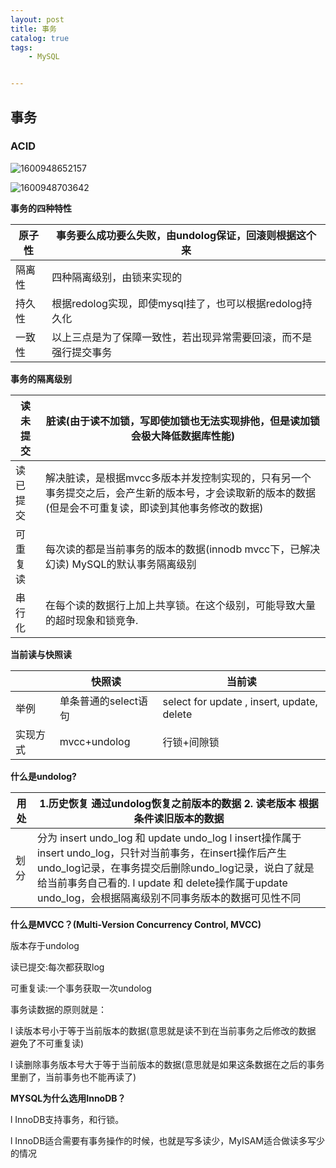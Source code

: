 ```yaml
---
layout: post
title: 事务
catalog: true
tags:
    - MySQL


---
```


## 事务

### ACID

![1600948652157](https://gitee.com/chrisxyq/picgo/raw/master/img/1600948652157.png)

![1600948703642](https://gitee.com/chrisxyq/picgo/raw/master/img/1600948703642.png)



**事务的四种特性**

| 原子性 | 事务要么成功要么失败，由undolog保证，回滚则根据这个来        |
| ------ | ------------------------------------------------------------ |
| 隔离性 | 四种隔离级别，由锁来实现的                                   |
| 持久性 | 根据redolog实现，即使mysql挂了，也可以根据redolog持久化      |
| 一致性 | 以上三点是为了保障一致性，若出现异常需要回滚，而不是强行提交事务 |

**事务的隔离级别**

| 读未提交 | 脏读(由于读不加锁，写即使加锁也无法实现排他，但是读加锁会极大降低数据库性能) |
| -------- | ------------------------------------------------------------ |
| 读已提交 | 解决脏读，是根据mvcc多版本并发控制实现的，只有另一个事务提交之后，会产生新的版本号，才会读取新的版本的数据(但是会不可重复读，即读到其他事务修改的数据) |
| 可重复读 | 每次读的都是当前事务的版本的数据(innodb mvcc下，已解决幻读)   MySQL的默认事务隔离级别 |
| 串行化   | 在每个读的数据行上加上共享锁。在这个级别，可能导致大量的超时现象和锁竞争. |

**当前读与快照读**

|          | 快照读               | 当前读                                        |
| -------- | -------------------- | --------------------------------------------- |
| 举例     | 单条普通的select语句 | select for update  , insert,   update, delete |
| 实现方式 | mvcc+undolog         | 行锁+间隙锁                                   |

**什么是undolog?**

| 用处 | 1.历史恢复 通过undolog恢复之前版本的数据      2. 读老版本   根据条件读旧版本的数据 |
| ---- | ------------------------------------------------------------ |
| 划分 | 分为 insert undo_log 和 update undo_log      l  insert操作属于insert undo_log，只针对当前事务，在insert操作后产生undo_log记录，在事务提交后删除undo_log记录，说白了就是给当前事务自己看的.  l  update 和 delete操作属于update undo_log，会根据隔离级别不同事务版本的数据可见性不同 |

**什么是MVCC？(Multi-Version Concurrency Control, MVCC)**

版本存于undolog

读已提交:每次都获取log

可重复读:一个事务获取一次undolog

事务读数据的原则就是： 

l 读版本号小于等于当前版本的数据(意思就是读不到在当前事务之后修改的数据 避免了不可重复读)

l 读删除事务版本号大于等于当前版本的数据(意思就是如果这条数据在之后的事务里删了，当前事务也不能再读了) 

**MYSQL为什么选用InnoDB？**

l InnoDB支持事务，和行锁。

l InnoDB适合需要有事务操作的时候，也就是写多读少，MyISAM适合做读多写少的情况
